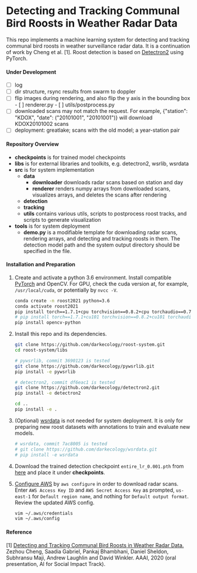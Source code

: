 # Detecting and Tracking Communal Bird Roosts in Weather Radar Data
This repo implements a machine learning system for detecting and tracking communal bird roosts 
in weather surveillance radar data. It is a continuation of work by Cheng et al. [1].
Roost detection is based on [Detectron2](https://github.com/darkecology/detectron2) using PyTorch.

#### Under Development
- [ ] log
- [ ] dir structure, rsync results from swarm to doppler
- [ ] flip images during rendering, and also flip the y axis in the bounding box
       - [ ] renderer.py
       - [ ] utils/postprocess.py
- [ ] downloaded scans may not match the request. 
For example, {"station": "KDOX", "date": ("20101001", "20101001")} will download KDOX20101002 scans
- [ ] deployment: greatlake; scans with the old model; a year-station pair

#### Repository Overview
- **checkpoints** is for trained model checkpoints
- **libs** is for external libraries and toolkits, e.g. detectron2, wsrlib, wsrdata
- **src** is for system implementation
    - **data**
        - **downloader** downloads radar scans based on station and day
        - **renderer** renders numpy arrays from downloaded scans, visualizes arrays, 
        and deletes the scans after rendering
    - **detection**
    - **tracking**
    - **utils** contains various utils, scripts to postprocess roost tracks, and scripts to generate visualization
- **tools** is for system deployment
    - **demo.py** is a modifiable template for downloading radar scans, rendering arrays, and detecting and tracking 
    roosts in them. The detection model path and the system output directory should be specified in the file.

#### Installation and Preparation
1. Create and activate a python 3.6 environment. 
Install compatible [PyTorch](https://pytorch.org/get-started/previous-versions/) and OpenCV.
For GPU, check the cuda version at, for example, `/usr/local/cuda`, or potentially by `nvcc -V`. 
    ```bash
    conda create -n roost2021 python=3.6
    conda activate roost2021
    pip install torch==1.7.1+cpu torchvision==0.8.2+cpu torchaudio==0.7.2 -f https://download.pytorch.org/whl/torch_stable.html
    # pip install torch==1.7.1+cu101 torchvision==0.8.2+cu101 torchaudio==0.7.2 -f https://download.pytorch.org/whl/torch_stable.html
    pip install opencv-python
    ```

2. Install this repo and its dependencies. 
    ```bash
    git clone https://github.com/darkecology/roost-system.git
    cd roost-system/libs
    
    # pywsrlib, commit 3690123 is tested
    git clone https://github.com/darkecology/pywsrlib.git
    pip install -e pywsrlib
    
    # detectron2, commit df6eac1 is tested
    git clone https://github.com/darkecology/detectron2.git
    pip install -e detectron2
    
    cd ..
    pip install -e .
    ```

3. (Optional) [wsrdata](https://github.com/darkecology/wsrdata) is not needed for system deployment. 
It is only for preparing new roost datasets with annotations to train and evaluate new models.
    ```bash
    # wsrdata, commit 7ac8005 is tested
    # git clone https://github.com/darkecology/wsrdata.git
    # pip install -e wsrdata
    ``` 

4. Download the trained detection checkpoint `entire_lr_0.001.pth` from 
[here](https://www.dropbox.com/sh/g1m6406m6e087s6/AAAQyut5_ZF12zZ88tNiRzX-a?dl=0)
and place it under **checkpoints**.

5. [Configure AWS](https://docs.aws.amazon.com/cli/latest/userguide/cli-chap-configure.html) by
`aws configure`
in order to download radar scans. 
Enter `AWS Access Key ID` and `AWS Secret Access Key` as prompted,
`us-east-1` for `Default region name`, and nothing for `Default output format`.
Review the updated AWS config.
    ```bash
    vim ~/.aws/credentials
    vim ~/.aws/config
    ```

#### Reference
[1] [Detecting and Tracking Communal Bird Roosts in Weather Radar Data.](https://people.cs.umass.edu/~zezhoucheng/roosts/radar-roosts-aaai20.pdf)
Zezhou Cheng, Saadia Gabriel, Pankaj Bhambhani, Daniel Sheldon, Subhransu Maji, Andrew Laughlin and David Winkler.
AAAI, 2020 (oral presentation, AI for Social Impact Track).